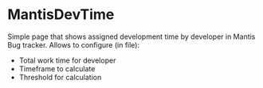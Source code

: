 # MantisDevTime
Simple page that shows assigned development time by developer in Mantis Bug tracker. 
Allows to configure (in file):
- Total work time for developer
- Timeframe to calculate
- Threshold for calculation
